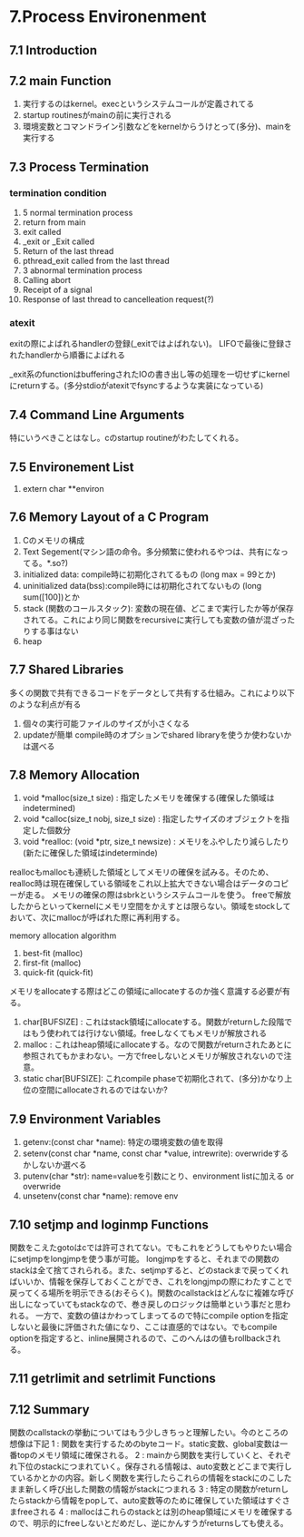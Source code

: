 # 7.Process Environenment
## 7.1 Introduction
## 7.2 main Function
 1. 実行するのはkernel。execというシステムコールが定義されてる
  1. startup routinesがmainの前に実行される
   1. 環境変数とコマンドライン引数などをkernelからうけとって(多分)、mainを実行する

## 7.3 Process Termination
### termination condition
 1. 5 normal termination process
  1. return from main
  1. exit called
  1. _exit or _Exit called
  1. Return of the last thread
  1. pthread_exit called from the last thread
 1. 3 abnormal termination process
  1. Calling abort
  1. Receipt of a signal
  1. Response of last thread to cancelleation request(?)

### atexit
exitの際によばれるhandlerの登録(_exitではよばれない)。
LIFOで最後に登録されたhandlerから順番によばれる

_exit系のfunctionはbufferingされたIOの書き出し等の処理を一切せずにkernelにreturnする。(多分stdioがatexitでfsyncするような実装になっている)

## 7.4 Command Line Arguments
特にいうべきことはなし。cのstartup routineがわたしてくれる。
## 7.5 Environement List
 1. extern char **environ

## 7.6 Memory Layout of a C Program
 1. Cのメモリの構成
  1. Text Segement(マシン語の命令。多分頻繁に使われるやつは、共有になってる。*.so?)
  1. initialized data: compile時に初期化されてるもの (long max = 99とか)
  1. uninitialized data(bss):compile時には初期化されてないもの (long sum([100])とか
  1. stack (関数のコールスタック): 変数の現在値、どこまで実行したか等が保存されてる。これにより同じ関数をrecursiveに実行しても変数の値が混ざったりする事はない
  1. heap

## 7.7 Shared Libraries
 多くの関数で共有できるコードをデータとして共有する仕組み。これにより以下のような利点が有る
  1. 個々の実行可能ファイルのサイズが小さくなる
  1. updateが簡単
 compile時のオプションでshared libraryを使うか使わないかは選べる

## 7.8 Memory Allocation 
 1. void *malloc(size_t size) : 指定したメモリを確保する(確保した領域はindetermined)
 2. void *calloc(size_t nobj, size_t size) : 指定したサイズのオブジェクトを指定した個数分
 3. void *realloc: (void *ptr, size_t newsize) : メモリをふやしたり減らしたり(新たに確保した領域はindeterminde)

 reallocもmallocも連続した領域としてメモリの確保を試みる。そのため、realloc時は現在確保している領域をこれ以上拡大できない場合はデータのコピーが走る。
 メモリの確保の際はsbrkというシステムコールを使う。
 freeで解放したからといってkernelにメモリ空間をかえすとは限らない。領域をstockしておいて、次にmallocが呼ばれた際に再利用する。
 
 memory allocation algorithm
  1. best-fit (malloc)
  1. first-fit (malloc)
  1. quick-fit (quick-fit)

メモリをallocateする際はどこの領域にallocateするのか強く意識する必要が有る。
 1. char[BUFSIZE] : これはstack領域にallocateする。関数がreturnした段階ではもう使われては行けない領域。freeしなくてもメモリが解放される
 1. malloc : これはheap領域にallocateする。なので関数がreturnされたあとに参照されてもかまわない。一方でfreeしないとメモリが解放されないので注意。
 1. static char[BUFSIZE]: これcompile phaseで初期化されて、(多分)かなり上位の空間にallocateされるのではないか?

## 7.9 Environment Variables
 1. getenv:(const char *name): 特定の環境変数の値を取得
 1. setenv(const char *name, const char *value, intrewrite): overwrideするかしないか選べる
 1. putenv(char *str): name=valueを引数にとり、environment listに加える or overwride
 1. unsetenv(const char *name): remove env

## 7.10 setjmp and loginmp Functions
 関数をこえたgotoはcでは許可されてない。でもこれをどうしてもやりたい場合にsetjmpをlongjmpを使う事が可能。
 longjmpをすると、それまでの関数のstackは全て捨てされられる。また、setjmpすると、どのstackまで戻ってくればいいか、情報を保存しておくことができ、これをlongjmpの際にわたすことで
 戻ってくる場所を明示できる(おそらく)。関数のcallstackはどんなに複雑な呼び出しになっていてもstackなので、巻き戻しのロジックは簡単という事だと思われる。
 一方で、変数の値はかわってしまってるので特にcompile optionを指定しないと最後に評価された値になり、ここは直感的ではない。でもcompile optionを指定すると、inline展開されるので、このへんはの値もrollbackされる。

## 7.11 getrlimit and setrlimit Functions

## 7.12 Summary
 関数のcallstackの挙動についてはもう少しきちっと理解したい。今のところの想像は下記
 1 : 関数を実行するためのbyteコード。static変数、global変数は一番topのメモリ領域に確保される。
 2 : mainから関数を実行していくと、それぞれ下位のstackにつまれていく。保存される情報は、auto変数とどこまで実行しているかとかの内容。新しく関数を実行したらこれらの情報をstackにのこしたまま新しく呼び出した関数の情報がstackにつまれる
 3 : 特定の関数がreturnしたらstackから情報をpopして、auto変数等のために確保していた領域はすぐさまfreeされる
 4 : mallocはこれらのstackとは別のheap領域にメモリを確保するので、明示的にfreeしないとだめだし、逆にかんすうがreturnsしても使える。
